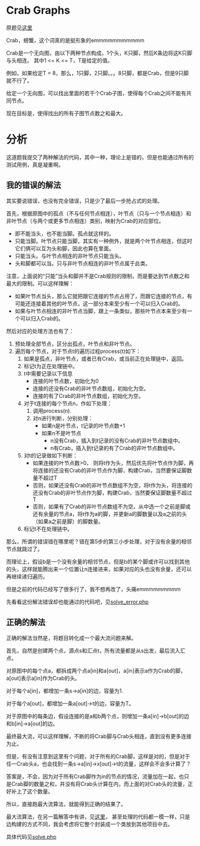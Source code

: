 # Crab Graphs
原题见[这里](https://www.hackerrank.com/challenges/crab-graphs/problem)

Crab，螃蟹，这个词真的是挺形象的emmmmmmmmmmm

Crab是一个无向图，由以下两种节点构成，1个头，K只脚，然后K条边将这K只脚与头相连。 其中1 <= K <= T，T是给定的值。

例如，如果给定T = 8，那么，1只脚，2只脚。。。8只脚，都是Crab，但是9只脚就不行了。

给定一个无向图，可以找出里面的若干个Crab子图，使得每个Crab之间不能有共同节点。

现在目标是，使得找出的所有子图节点数之和最大。

# 分析

这道题我提交了两种解法的代码，其中一种，理论上是错的，但是也能通过所有的测试用例，真是凝重啊。

## 我的错误的解法
其实要说错误，也没有完全错误，只是少了最后一步抢占式的处理。

首先，根据原图中的孤点（不与任何节点相连），叶节点（只与一个节点相连）和非叶节点（与两个或更多节点相连）类别，映射为Crab的对应部位。
* 即不能当头，也不能当脚。孤点就这样的。
* 只能当脚。叶节点只能当脚，其实有一种例外，就是两个叶节点相连，但这时它们俩可以互为头和脚，因此也算在里面。
* 只能当头。与叶节点相连的非叶节点只能当头。
* 头和脚都可以当。只与非叶节点相连的非叶节点属于此类。

注意，上面说的“只能”当头和脚并不是Crab规则的限制，而是要达到节点数之和最大的限制。可以这样理解：
* 如果叶节点当头，那么它就把跟它连接的节点占用了，而跟它连接的节点，有可能还连接着其他的叶节点，这一部分本来至少有一个可以归入Crab的。
* 如果与叶节点相连的非叶节点当脚，跟上一条类似，那些叶节点本来至少有一个可以归入Crab的。

然后对应的处理方法也有了：
1. 预处理全部节点，区分出孤点，叶节点和非叶节点。
2. 遍历每个节点，对于节点t的遍历过程process(t)如下：
    1. 如果是孤点，非叶节点，或者已有Crab，或当前正在处理链中，返回。
    2. 标记t为正在处理链中。
    3. t中需要记录以下信息
        * 连接的叶节点数，初始化为0
        * 连接的还没有Crab的非叶节点数组，初始化为空。
        * 连接的有了Crab的非叶节点数组，初始化为空。
    4. 对于t连接的每个节点n，作如下处理：
        1. 调用process(n).
        2. 对n进行判断，分别处理：
            * 如果n是叶节点，t记录的叶节点数+1
            * 如果n不是叶节点
                * n没有Crab，插入到t记录的没有Crab的非叶节点数组中。
                * n有Crab，插入到t记录的有了Crab的非叶节点数组中。
    5. 对t的记录做如下判断：
        * 如果连接的叶节点数>0， 则将t作为头，然后优先将叶节点作为脚，再将连接的还没有Crab的非叶节点作为脚，构建Crab，当然要保证脚数量不超过T
        * 否则，如果还没有Crab的非叶节点数组不为空，将t作为头，将连接的还没有Crab的非叶节点作为脚，构建Crab，当然要保证脚数量不超过T
        * 否则，如果有了Crab的非叶节点数组不为空，从中选一个之前是脚或还有余量的节点a，将t作为a的脚，并更新a的脚数量以及a之前的头（如果a之前是脚）的脚数量。
    6. 标记t不在处理链中。

那么，所谓的错误错在哪里呢？错在第5步的第三小步处理，对于没有余量的相邻节点就跳过了。

而理论上，假设b是一个没有余量的相邻节点，但是b的某个脚或许可以找到其他的头，这样就能腾出来一个位置让n连接进来，如果对应的头也没有余量，还可以再继续递归遍历。

但是之前的代码已经写了很多行了，我不想再改了，头痛emmmmmmmmm

先看看这份解法错误却也能通过的代码吧，见[solve_error.php](./solve_error.php)

## 正确的解法

正确的解法当然是，将题目转化成一个最大流问题来解。

首先，自然是创建两个点，源点s和汇点t，所有流量都是从s出发，最后流入汇点。

对原图中的每个点a，都拆成两个点a[in]和a[out]，a[in]表示a作为Crab的脚，a[out]表示a[in]作为Crab的头。

对于每个a[in]，都增加一条s->a[in]的边，容量为1.

对于每个a[out]，都增加一条a[out]->t的边，容量为T。

对于原图中的每条边，假设连接的是a和b两个点，则增加一条a[in]->b[out]的边和b[in]->a[out]的边。

最终最大流，可以这样理解，不断的将Crab脚与Crab头相连，直到没有更多连接为止。

但是，有没有注意到这里有个问题，对于所有的Crab脚，这样是对的，但是对于任一Crab头a，也会找到一条s->a[in]->x[out]->t的流量，这样会不会多计算了？

答案是，不会，因为对于所有Crab脚作为in的节点的情况，流量加在一起，也只是Crab脚的数量之和，并没有将Crab头计算在内，而上面的对Crab头的流量，正好补上了这个数量。

所以，直接跑最大流算法，就能得到正确的结果了。

最大流算法，在另一篇解答中有讲，见[这里](../Real-Estate-Broker/README.md)， 甚至处理的代码都一模一样，只是边构建的方式不同，我会考虑将它整个封装成一个类放到其他项目中去。

具体代码见[solve.php](./solve.php)